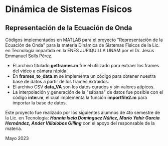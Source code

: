 # Dinámica de Sistemas Físicos 
## Representación de la Ecuación de Onda
Códigos implementados en MATLAB para el proyecto "Representación de la Ecuación de Onda" para la materia Dinámica de Sistemas Físicos de la Lic. en Tecnología impartida en la ENES JURIQUILLA UNAM por el Dr. Jesús Emmanuel Solís Pérez.

- El archivo titulado **getframes.m** fue el utilizado para extraer los frames del video a cámara rápida.
- En **frames_to_data.m** se implementa un código para obtener nuestra base de datos a partir de los frames extraídos. 
- El archivo CSV **data_VA** son los datos curados y sin valores atípicos. 
- La interpolación y generación de la "sábana" de datos fue posible con el código **inter.m**, el cual implementa la función **importfile2.m** para importar la base de datos. 
 

Este proyecto fue realizado por los siguientes alumnos de 4to semestre de la Lic. en Tecnología: 
***Hannia Isela Domínguez Núñez, Mario Yahir García Hernández, Ander Villalobos Gilling*** con el apoyo del responsable de la materia. 

Mayo 2023
